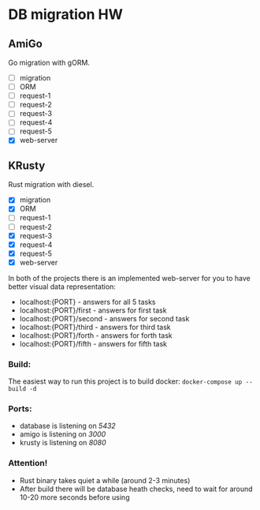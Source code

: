 # DB migration HW

## AmiGo
Go migration with gORM.

- [ ] migration
- [ ] ORM
- [ ] request-1
- [ ] request-2
- [ ] request-3
- [ ] request-4
- [ ] request-5
- [X] web-server

## KRusty
Rust migration with diesel.

- [X] migration
- [X] ORM
- [ ] request-1
- [ ] request-2
- [X] request-3
- [X] request-4
- [X] request-5
- [X] web-server

In both of the projects there is an implemented web-server for you to have better visual data representation:
- localhost:{PORT} - answers for all 5 tasks
- localhost:{PORT}/first - answers for first task
- localhost:{PORT}/second - answers for second task
- localhost:{PORT}/third - answers for third task
- localhost:{PORT}/forth - answers for forth task
- localhost:{PORT}/fifth - answers for fifth task

### Build:
The easiest way to run this project is to build docker:
`docker-compose up --build -d`

### Ports:
- database is listening on *5432*
- amigo is listening on *3000*
- krusty is listening on *8080*

### Attention!
- Rust binary takes quiet a while (around 2-3 minutes)
- After build there will be database heath checks, need to wait for around 10-20 more seconds before using
